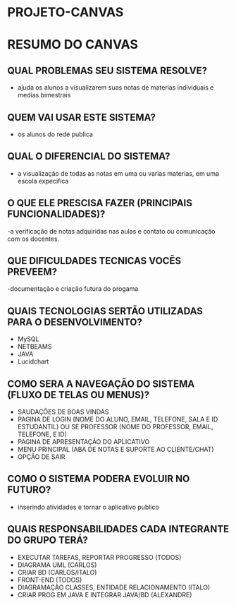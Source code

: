 # PROJETO-CANVAS
# RESUMO DO CANVAS

## QUAL PROBLEMAS SEU SISTEMA RESOLVE?
- ajuda os alunos a visualizarem suas notas de materias individuais e medias bimestrais

## QUEM VAI USAR ESTE SISTEMA? 
- os alunos do rede publica

## QUAL O DIFERENCIAL DO SISTEMA?
- a visualização de todas as notas em uma ou varias materias, em uma escola expecifica

## O QUE ELE PRESCISA FAZER (PRINCIPAIS FUNCIONALIDADES)?
-a verificação de notas adquiridas nas aulas e contato ou comunicação com os docentes.

## QUE DIFICULDADES TECNICAS VOCÊS PREVEEM?
-documentação e criação futura do progama

## QUAIS TECNOLOGIAS SERTÃO UTILIZADAS PARA O DESENVOLVIMENTO?
- MySQL
- NETBEAMS
- JAVA
- Lucidchart

## COMO SERA A NAVEGAÇÃO DO SISTEMA (FLUXO DE TELAS OU MENUS)?
- SAUDAÇÕES DE BOAS VINDAS
- PAGINA DE LOGIN (NOME DO ALUNO, EMAIL, TELEFONE, SALA E ID ESTUDANTIL) OU SE PROFESSOR (NOME DO PROFESSOR, EMAIL, TELEFONE, E ID) 
- PAGINA DE APRESENTAÇÃO DO APLICATIVO
- MENU PRINCIPAL (ABA DE NOTAS E SUPORTE AO CLIENTE/CHAT)
- OPÇÃO DE SAIR

## COMO O SISTEMA PODERA EVOLUIR NO FUTURO?
- inserindo atividades e tornar o aplicativo publico

## QUAIS RESPONSABILIDADES CADA INTEGRANTE DO GRUPO TERÁ?
- EXECUTAR TAREFAS, REPORTAR PROGRESSO (TODOS)
- DIAGRAMA UML (CARLOS)
- CRIAR BD (CARLOS/ITALO)
- FRONT-END (TODOS)
- DIAGRAMAÇÃO CLASSES, ENTIDADE RELACIONAMENTO (ITALO)
- CRIAR PROG EM JAVA E INTEGRAR JAVA/BD (ALEXANDRE)
